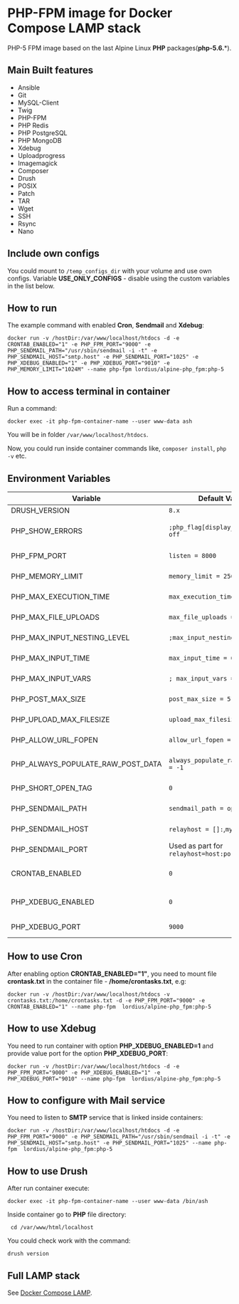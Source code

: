 # PHP-FPM image for Docker Compose LAMP stack
PHP-5 FPM image based on the last Alpine Linux **PHP** packages(**php-5.6.***).

## Main Built features
* Ansible
* Git
* MySQL-Client
* Twig
* PHP-FPM
* PHP Redis
* PHP PostgreSQL
* PHP MongoDB
* Xdebug
* Uploadprogress
* Imagemagick
* Composer
* Drush
* POSIX
* Patch
* TAR
* Wget
* SSH
* Rsync
* Nano

## Include own configs
You could mount to `/temp_configs_dir` with your volume and use own configs. Variable **USE_ONLY_CONFIGS** - disable using the custom variables in the list below.

## How to run

The example command with enabled **Cron**, **Sendmail** and **Xdebug**:

`docker run -v /hostDir:/var/www/localhost/htdocs -d -e CRONTAB_ENABLED="1" -e PHP_FPM_PORT="9000" -e PHP_SENDMAIL_PATH="/usr/sbin/sendmail -i -t" -e PHP_SENDMAIL_HOST="smtp.host" -e PHP_SENDMAIL_PORT="1025" -e PHP_XDEBUG_ENABLED="1" -e PHP_XDEBUG_PORT="9010" -e PHP_MEMORY_LIMIT="1024M" --name php-fpm lordius/alpine-php_fpm:php-5`

## How to access terminal in container
Run a command:

`docker exec -it php-fpm-container-name --user www-data ash`

You will be in folder `/var/www/localhost/htdocs`.

Now, you could run inside container commands like, `composer install`, `php -v` etc.

## Environment Variables

| Variable                          | Default Value | Description |
| --------------------------------- | ------------- | ----------- |
| DRUSH_VERSION                                |   `8.x`                                    | Global Drupal Drush version                                                  |
| PHP_SHOW_ERRORS                              |   `;php_flag[display_errors] = off`        | Line *`php_flag[display_errors]`* in the **/etc/php5/php-fpm.conf**          |
| PHP_FPM_PORT                                 |   `listen = 8000`                          | Line *`listen`* in the **/etc/php5/php-fpm.conf**                            |
| PHP_MEMORY_LIMIT                             |   `memory_limit = 256M`                    | Line *`memory_limit`* in the **/etc/php5/php.ini**                           |
| PHP_MAX_EXECUTION_TIME                       |   `max_execution_time = 150`               | Line *`max_execution_time`* in the **/etc/php5/php.ini**                     |
| PHP_MAX_FILE_UPLOADS                         |   `max_file_uploads = 20`                  | Line *`max_file_uploads`* in the **/etc/php5/php.ini**                       |
| PHP_MAX_INPUT_NESTING_LEVEL                  |   `;max_input_nesting_level = 64`          | Line *`max_input_nesting_level`* in the **/etc/php5/php.ini**                |
| PHP_MAX_INPUT_TIME                           |   `max_input_time = 60`                    | Line *`max_input_time`* in the **/etc/php5/php.ini**                         |
| PHP_MAX_INPUT_VARS                           |   `; max_input_vars = 1000`                | Line *`max_input_vars`* in the **/etc/php5/php.ini**                         |
| PHP_POST_MAX_SIZE                            |   `post_max_size = 512M`                   | Line *`post_max_size`* in the **/etc/php5/php.ini**                          |
| PHP_UPLOAD_MAX_FILESIZE                      |   `upload_max_filesize = 512M`             | Line *`upload_max_filesize`* in the **/etc/php5/php.ini**                    |
| PHP_ALLOW_URL_FOPEN                          |   `allow_url_fopen = On`                   | Line *`allow_url_fopen`* in the **/etc/php5/php.ini**                        |
| PHP_ALWAYS_POPULATE_RAW_POST_DATA            |   `always_populate_raw_post_data = -1`     | Line *`always_populate_raw_post_data`* in the **/etc/php5/php.ini**          |
| PHP_SHORT_OPEN_TAG                           |   `0`                                      | Line *`short_open_tag`* in the **/etc/php5/php.ini**                          |
| PHP_SENDMAIL_PATH                            |   `sendmail_path = opensmtpd`              | Line *`sendmail_path`* in the **/etc/php5/php.ini**                          |
| PHP_SENDMAIL_HOST                            |   `relayhost = []:`,`myhostname =`         | Lines *`relayhost`*, *`myhostname`* in the **/etc/postfix/main.cf**          |
| PHP_SENDMAIL_PORT                            |   Used as part for `relayhost=host:port`   | Line *`relayhost`* in the **/etc/postfix/main.cf**                           |
| CRONTAB_ENABLED                              |   `0`                                      | Runs commands: `crontab /home/crontasks`, `/usr/sbin/crond -L 8`             |
| PHP_XDEBUG_ENABLED                           |   `0`                                      | Line `zend_extension = xdebug.so` in the **/etc/php5/conf.d/xdebug.ini**     |
| PHP_XDEBUG_PORT                              |   `9000`                                   | Line `xdebug.remote_port` in the **/etc/php5/conf.d/xdebug.ini**             |

## How to use Cron
After enabling option **CRONTAB_ENABLED="1"**, you need to mount file **crontask.txt** in the container file - **/home/crontasks.txt**, e.g:

`docker run -v /hostDir:/var/www/localhost/htdocs -v  crontasks.txt:/home/crontasks.txt -d -e PHP_FPM_PORT="9000" -e CRONTAB_ENABLED="1" --name php-fpm  lordius/alpine-php_fpm:php-5`

## How to use Xdebug
You need to run container with option **PHP_XDEBUG_ENABLED=1** and provide value port for the option **PHP_XDEBUG_PORT**:

`docker run -v /hostDir:/var/www/localhost/htdocs -d -e PHP_FPM_PORT="9000" -e PHP_XDEBUG_ENABLED="1" -e PHP_XDEBUG_PORT="9010" --name php-fpm  lordius/alpine-php_fpm:php-5`

## How to configure with Mail service
You need to listen to **SMTP** service that is linked inside containers:

`docker run -v /hostDir:/var/www/localhost/htdocs -d -e PHP_FPM_PORT="9000" -e PHP_SENDMAIL_PATH="/usr/sbin/sendmail -i -t" -e PHP_SENDMAIL_HOST="smtp.host" -e PHP_SENDMAIL_PORT="1025" --name php-fpm  lordius/alpine-php_fpm:php-5`

## How to use Drush

After run container execute:

`docker exec -it php-fpm-container-name --user www-data /bin/ash`

Inside container go to **PHP** file directory:

` cd /var/www/html/localhost`

You could check work with the command: 

`drush version`

## Full LAMP stack

See [Docker Compose LAMP](https://github.com/a-kom/docker-compose-lamp).
